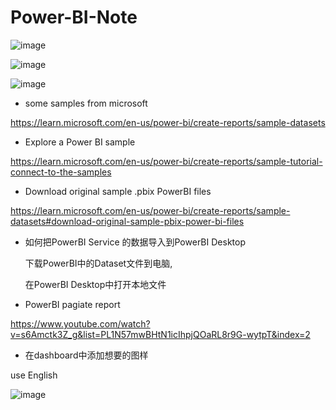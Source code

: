 # Power-BI-Note

![image](https://user-images.githubusercontent.com/117897416/233635565-7a94f609-d171-472f-960b-61d96e41a7a3.png)

![image](https://user-images.githubusercontent.com/117897416/233639038-ac00d0b2-fcb2-4d95-ab21-a37ecb24a5b4.png)

![image](https://user-images.githubusercontent.com/117897416/233639290-26b48583-bdc8-4af9-8693-7331163dbda0.png)

- some samples from microsoft

https://learn.microsoft.com/en-us/power-bi/create-reports/sample-datasets

- Explore a Power BI sample

https://learn.microsoft.com/en-us/power-bi/create-reports/sample-tutorial-connect-to-the-samples

- Download original sample .pbix PowerBI files

https://learn.microsoft.com/en-us/power-bi/create-reports/sample-datasets#download-original-sample-pbix-power-bi-files

- 如何把PowerBI Service 的数据导入到PowerBI Desktop 

   下载PowerBI中的Dataset文件到电脑, 
   
   在PowerBI Desktop中打开本地文件
   
- PowerBI pagiate report

https://www.youtube.com/watch?v=s6Amctk3Z_g&list=PL1N57mwBHtN1icIhpjQOaRL8r9G-wytpT&index=2

- 在dashboard中添加想要的图样

use English

![image](https://user-images.githubusercontent.com/117897416/233667367-d0f0a1e7-cdc9-4839-95ff-269dd3665e97.png)
